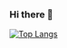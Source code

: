 ### Hi there 👋
[![Top Langs](https://github-readme-stats.vercel.app/api/top-langs/?username=hamza-s)](https://github.com/hamza-s/github-readme-stats)

<!--
**Hamza-S/Hamza-S** is a ✨ _special_ ✨ repository because its `README.md` (this file) appears on your GitHub profile.

Here are some ideas to get you started:

- 🔭 I’m currently working on ...
- 🌱 I’m currently learning ...
- 👯 I’m looking to collaborate on ...
- 🤔 I’m looking for help with ...
- 💬 Ask me about ...
- 📫 How to reach me: ...
- 😄 Pronouns: ...
- ⚡ Fun fact: ...
-->
